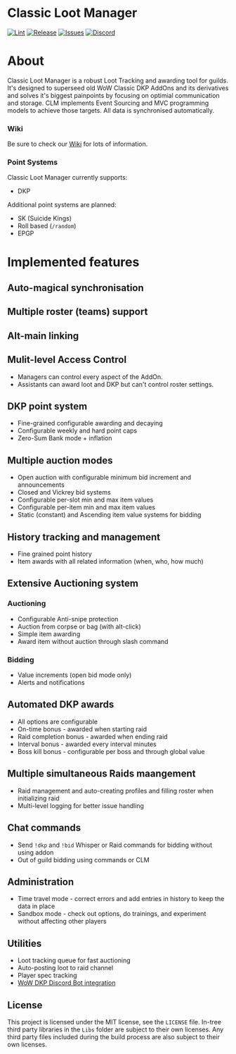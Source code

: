 # Classic Loot Manager

[![Lint](https://github.com/ClassicLootManager/ClassicLootManager/actions/workflows/lint.yml/badge.svg)](https://github.com/ClassicLootManager/ClassicLootManager)
[![Release](https://img.shields.io/github/v/release/ClassicLootManager/classiclootmanager.svg?color=important)](https://github.com/ClassicLootManager/ClassicLootManager/releases)
[![Issues](https://img.shields.io/github/issues/ClassicLootManager/classiclootmanager?color=blue)](https://github.com/ClassicLootManager/ClassicLootManager/issues)
[![Discord](https://img.shields.io/discord/813686248841019392?label=discord)](https://discord.gg/Qjn8KdD8yt)


# About
Classic Loot Manager is a robust Loot Tracking and awarding tool for guilds.
It's designed to superseed old WoW Classic DKP AddOns and its derivatives and solves it's biggest painpoints by focusing on optimial communication and storage. CLM implements Event Sourcing and MVC programming models to achieve those targets. All data is synchronised automatically.

### Wiki
Be sure to check our [Wiki](https://github.com/ClassicLootManager/ClassicLootManager/wiki) for lots of information.

### Point Systems
Classic Loot Manager currently supports:
* DKP

Additional point systems are planned:
* SK (Suicide Kings)
* Roll based (`/random`)
* EPGP

# Implemented features
## Auto-magical synchronisation
## Multiple roster (teams) support
## Alt-main linking
## Mulit-level Access Control
* Managers can control every aspect of the AddOn.
* Assistants can award loot and DKP but can't control roster 
settings.
## DKP point system
* Fine-grained configurable awarding and decaying
* Configurable weekly and hard point caps
* Zero-Sum Bank mode + inflation
## Multiple auction modes
* Open auction with configurable minimum bid increment and announcements
* Closed and Vickrey bid systems
* Configurable per-slot min and max item values
* Configurable per-item min and max item values
* Static (constant) and Ascending item value systems for bidding
## History tracking and management
* Fine grained point history
* Item awards with all related information (when, who, how much)
## Extensive Auctioning system
### Auctioning
* Configurable Anti-snipe protection
* Auction from corpse or bag (with alt-click)
* Simple item awarding
* Award item without auction through slash command
### Bidding
* Value increments (open bid mode only)
* Alerts and notifications
## Automated DKP awards
* All options are configurable
* On-time bonus - awarded when starting raid
* Raid completion bonus - awarded when ending raid
* Interval bonus - awarded every interval minutes
* Boss kill bonus - configurable per boss and through global value
## Multiple simultaneous Raids maangement
* Raid management and auto-creating profiles and filling roster when initializing raid
* Multi-level logging for better issue handling
## Chat commands
* Send `!dkp` and `!bid` Whisper or Raid commands for bidding without using addon
* Out of guild bidding using commands or CLM
## Administration
* Time travel mode - correct errors and add entries in history to keep the data in place
* Sandbox mode - check out options, do trainings, and experiment without affecting other players
## Utilities
* Loot tracking queue for fast auctioning
* Auto-posting loot to raid channel
* Player spec tracking
* [WoW DKP Discord Bot integration](http://tiny.one/wowdkpbot-discord)

License
--------------

This project is licensed under the MIT license, see the `LICENSE` file. In-tree third party libraries in the `Libs` folder are subject to their own licenses.
Any third party files included during the build process are also subject to their own licenses.